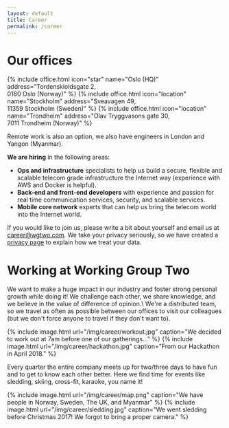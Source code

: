 ```yaml
---
layout: default
title: Career
permalink: /career
---
```


# Our offices

<div uk-grid class="ui-grid uk-grid-match uk-grid-small">
    {% include office.html icon="star" name="Oslo (HQ)" address="Tordenskioldsgate 2,<br> 0160 Oslo (Norway)" %}
    {% include office.html icon="location" name="Stockholm" address="Sveavagen 49,<br> 11359 Stockholm (Sweden)" %}
    {% include office.html icon="location" name="Trondheim" address="Olav Tryggvasons gate 30,<br> 7011 Trondheim (Norway)" %}
</div>

Remote work is also an option, we also have engineers in London and Yangon (Myanmar).

**We are hiring** in the following areas:
*   **Ops and infrastructure** specialists to help us build a secure, flexible and scalable telecom grade infrastructure the Internet way (experience with AWS and Docker is helpful).
*   **Back-end and front-end developers** with experience and passion for real time communication services, security, and scalable services.
*   **Mobile core network** experts that can help us bring the telecom world into the Internet world.


If you would like to join us, please write a bit about yourself and email us at <career@wgtwo.com>. 
We take your privacy seriously, so we have created a [privacy page](/privacy) to explain how we treat your data.

# Working at Working Group Two
We want to make a huge impact in our industry and foster strong personal growth while doing it! We challenge each other, we share knowledge, and we believe in the value of difference of opinion.\\
We're a distributed team, so we travel as often as possible between our offices to visit our colleagues (but we don't force anyone to travel if they don't want to).

<div class="uk-child-width-1-2@m" uk-grid uk-lightbox="animation: scale">
    {% include image.html url="/img/career/workout.jpg" caption="We decided to work out at 7am before one of our gatherings..." %}
    {% include image.html url="/img/career/hackathon.jpg" caption="From our Hackathon in April 2018." %}
</div>

Every quarter the entire company meets up for two/three days to have fun and to get to know each other better. Here we find time for events like sledding, skiing, cross-fit, karaoke, you name it! 

<div class="uk-child-width-1-2@m" uk-grid uk-lightbox="animation: scale">
    {% include image.html url="/img/career/map.png" caption="We have people in Norway, Sweden, The UK, and Myanmar" %}
    {% include image.html url="/img/career/sledding.jpg" caption="We went sledding before Christmas 2017! We forgot to bring a proper camera." %}
</div>


